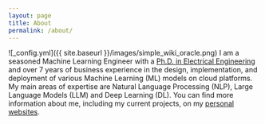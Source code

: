 ```yaml
---
layout: page
title: About
permalink: /about/
---
```

![_config.yml]({{ site.baseurl }}/images/simple_wiki_oracle.png)
I am a seasoned Machine Learning Engineer with a <a href ="https://trepo.tuni.fi/bitstream/handle/10024/114663/shahed.pdf?sequence=1&isAllowed=y" target="_blank">Ph.D. in Electrical Engineering</a>
                        and over 7 years of business experience in the design, implementation, and deployment of 
                        various Machine Learning (ML) models on cloud platforms. My main areas of expertise are Natural Language Processing (NLP), 
                        Large Language Models (LLM) and Deep Learning (DL). You can find more information about me, including my current projects, on my <a href ="https://alishahed.github.io/personal-website/" target="_blank">personal websites</a>.
